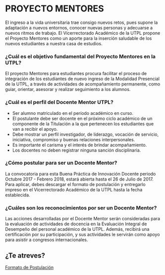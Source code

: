 # PROYECTO MENTORES

El ingreso a la vida universitaria trae consigo nuevos retos, pues supone la adaptación a nuevos entornos, conocer nuevas personas y adecuarse a nuevos ritmos de trabajo. El Vicerrectorado Académico de la UTPL propone el Proyecto Mentores como un aporte para la inserción saludable de los nuevos estudiantes a nuestra casa de estudios.

### ¿Cuál es el objetivo fundamental del Proyecto Mentores en la UTPL?

El proyecto Mentores para estudiantes procura facilitar el proceso de integración de los estudiantes de nuevo ingreso de la Modalidad Presencial de la UTPL, a través de actividades de acompañamiento permanente, como guiar, orientar, asesorar y realizar seguimiento a los alumnos.

### ¿Cuál es el perfil del Docente Mentor UTPL?

- Ser alumno matriculado en el período académico en curso.
- El postulante debe ser docente en el próximo ciclo académico de un componente de la Titulación a la que pertenecen los estudiantes que van a recibir el apoyo.
- Debe mostrar un perfil investigador, de liderazgo, vocación de servicio, iniciativa, compromiso y buenas relaciones interpersonales.
- Es importante el carisma y el interés de brindar acompañamiento.
- Los docentes no deben registrar ninguna sanción disciplinaria.

### ¿Cómo postular para ser un Docente Mentor?

La convocatoria para esta Buena Práctica de Innovación Docente periodo Octubre 2017 - Febrero 2018, estará abierta hasta el 26 de Julio de 2017. Para aplicar, debes descargar el formato de postulación y entregarlo impreso en el Vicerrectorado Académico de la UTPL hasta la fecha establecida.

### ¿Cuáles son los reconocimientos por ser un Docente Mentor?

Las acciones desarrolladas por el Docente Mentor serán consideradas para la evaluación de actividades de docencia en la Evaluación Integral de Desempeño del personal académico de la UTPL. Además, recibirá una certificación por su participación, y sus actividades le servirán como apoyo para asistir a congresos internacionales.

## ¿Te atreves?

[Formato de Postulación]()
